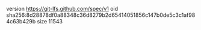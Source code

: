 version https://git-lfs.github.com/spec/v1
oid sha256:8d28878df0a88348c36d8279b2d65414051856c147b0de5c3c1af984c63b429b
size 11543
